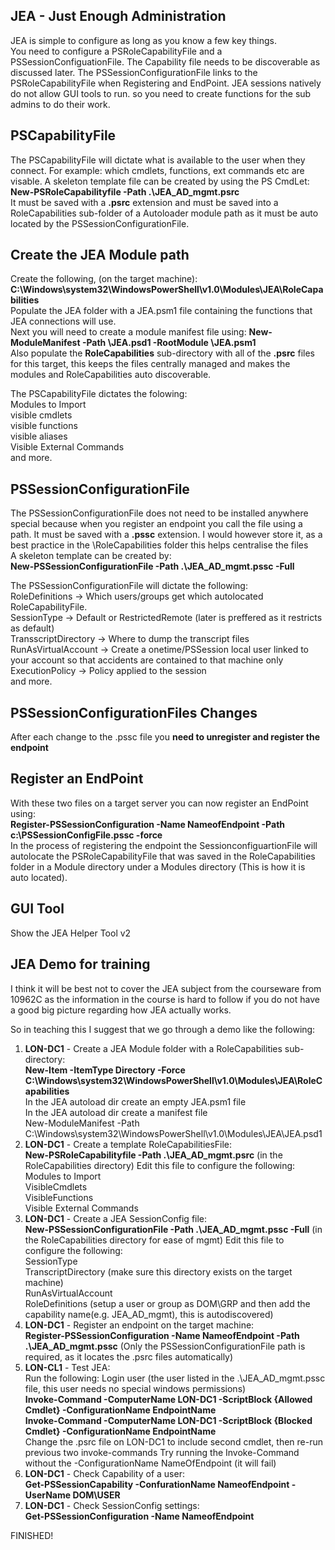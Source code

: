 JEA - Just Enough Administration
--------------------------------
JEA is simple to configure as long as you know a few key things. <BR>
You need to configure a PSRoleCapabilityFile and a PSSessionConfiguationFile. The Capability 
file needs to be discoverable as discussed later. The PSSessionConfigurationFile links to the 
PSRoleCapabilityFile when Registering and EndPoint.
JEA sessions natively do not allow GUI tools to run. so you need to create functions for the 
sub admins to do their work.

PSCapabilityFile
----------------
The PSCapabilityFile will dictate what is available to the user when they connect. For example: which cmdlets, functions, ext commands etc are visable. A skeleton template file can be created by using the PS CmdLet: <BR>
<strong>New-PSRoleCapabilityfile -Path .\JEA_AD_mgmt.psrc</strong> <BR>
It must be saved with a <strong>.psrc</strong> extension and must be saved into a RoleCapabilities sub-folder of a Autoloader module path as it must be auto located by the PSSessionConfigurationFile.

Create the JEA Module path
--------------------------
Create the following, (on the target machine):
<strong>C:\Windows\system32\WindowsPowerShell\v1.0\Modules\JEA\RoleCapabilities</strong>  
Populate the JEA folder with a JEA.psm1 file containing the functions that JEA connections will use.<BR>
Next you will need to create a module manifest file using: 
<strong>New-ModuleManifest -Path <ModulePath>\JEA.psd1 -RootModule <ModulePath>\JEA.psm1</strong><BR>
Also populate the <strong>RoleCapabilities</strong> sub-directory with all of the <strong>.psrc</strong> files for this target, this keeps 
the files centrally managed and makes the modules and RoleCapabilities auto discoverable.

The PSCapabilityFile dictates the folowing:<BR>
Modules to Import<BR>
visible cmdlets <BR>
visible functions<BR>
visible aliases<BR>
Visible External Commands<BR>
and more.<BR>

PSSessionConfigurationFile
--------------------------
The PSSessionConfigurationFile does not need to be installed anywhere special because
when you register an endpoint you call the file using a path. It must be saved with a 
<strong>.pssc</strong> extension. I would however store it, as a best practice in the <ModulePath>\RoleCapabilities folder
this helps centralise the files <BR>
A skeleton template can be created by:<BR>
<strong>New-PSSessionConfigurationFile -Path .\JEA_AD_mgmt.pssc -Full</strong><BR>

The PSSessionConfigurationFile will dictate the following:<BR>
RoleDefinitions      -> Which users/groups get which autolocated RoleCapabilityFile.<BR>
SessionType          -> Default or RestrictedRemote (later is preffered as it restricts as default)<BR>
TransscriptDirectory -> Where to dump the transcript files<BR>
RunAsVirtualAccount  -> Create a onetime/PSSession local user linked to your account so that accidents are contained to that machine only<BR>
ExecutionPolicy      -> Policy applied to the session<BR>
and more.<BR>

PSSessionConfigurationFiles Changes
-----------------------------------
After each change to the .pssc file you <strong>need to unregister and register the endpoint</strong> 

Register an EndPoint
--------------------
With these two files on a target server you can now register an EndPoint using:<BR>
<strong>Register-PSSessionConfiguration -Name NameofEndpoint -Path c:\PSSessionConfigFile.pssc -force</strong><BR>
In the process of registering the endpoint the SessionconfiguartionFile will autolocate the 
PSRoleCapabilityFile that was saved in the RoleCapabilities folder in a Module directory under a 
Modules directory (This is how it is auto located).


GUI Tool
--------
Show the JEA Helper Tool v2

JEA Demo for training
---------------------
I think it will be best not to cover the JEA subject from the courseware from 10962C as the information
in the course is hard to follow if you do not have a good big picture regarding how JEA actually works.

So in teaching this I suggest that we go through a demo like the following:<BR>
1. <strong>LON-DC1</strong> - Create a JEA Module folder with a RoleCapabilities sub-directory:<BR>
     <strong>New-Item -ItemType Directory -Force C:\Windows\system32\WindowsPowerShell\v1.0\Modules\JEA\RoleCapabilities</strong><BR>
     In the JEA autoload dir create an empty JEA.psm1 file<BR>
     In the JEA autoload dir create a manifest file<BR>
     New-ModuleManifest -Path C:\Windows\system32\WindowsPowerShell\v1.0\Modules\JEA\JEA.psd1
2. <strong>LON-DC1</strong> - Create a template RoleCapabilitiesFile:<BR>
     <strong>New-PSRoleCapabilityfile -Path .\JEA_AD_mgmt.psrc</strong> (in the RoleCapabilities directory) 
     Edit this file to configure the following:<BR>
        Modules to Import<BR>
        VisibleCmdlets<BR>
        VisibleFunctions<BR>
        Visible External Commands<BR>
3. <strong>LON-DC1</strong> - Create a JEA SessionConfig file:<BR>
     <strong>New-PSSessionConfigurationFile -Path .\JEA_AD_mgmt.pssc -Full</strong> (in the RoleCapabilities directory for ease of mgmt)
     Edit this file to configure the following:<BR>
       SessionType<BR>
       TranscriptDirectory   (make sure this directory exists on the target machine)<BR>
       RunAsVirtualAccount<BR>
       RoleDefinitions (setup a user or group as DOM\GRP and then add the capability name(e.g. JEA_AD_mgmt), this is autodiscovered)<BR>
4. <strong>LON-DC1</strong> - Register an endpoint on the target machine:<BR>
     <strong>Register-PSSessionConfiguration -Name NameofEndpoint -Path .\JEA_AD_mgmt.pssc</strong>
     (Only the PSSessionConfigurationFile path is required, as it locates the .psrc files automatically)<BR>
5. <strong>LON-CL1</strong> - Test JEA:<BR>
     Run the following:
       Login user (the user listed in the .\JEA_AD_mgmt.pssc file, this user needs no special windows permissions)<BR>
       <strong>Invoke-Command -ComputerName LON-DC1 -ScriptBlock {Allowed Cmdlet} -ConfigurationName EndpointName</strong><BR>
       <strong>Invoke-Command -ComputerName LON-DC1 -ScriptBlock {Blocked Cmdlet} -ConfigurationName EndpointName</strong><BR>
       Change the .psrc file on LON-DC1 to include second cmdlet, then re-run previous two invoke-commands
       Try running the Invoke-Command without the -ConfigurationName NameOfEndpoint (it will fail)<BR>
6. <strong>LON-DC1</strong> - Check Capability of a user:<BR>
     <strong>Get-PSSessionCapability -ConfurationName NameofEndpoint -UserName DOM\USER</strong><BR>
7. <strong>LON-DC1</strong> - Check SessionConfig settings:<BR>
     <strong>Get-PSSessionConfiguration -Name NameofEndpoint</strong><BR>
     
FINISHED!
